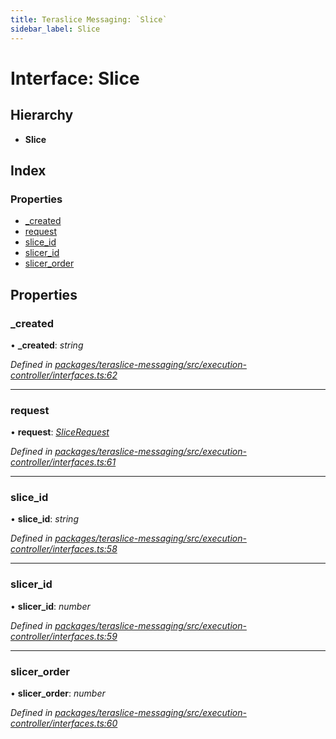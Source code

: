 ```yaml
---
title: Teraslice Messaging: `Slice`
sidebar_label: Slice
---
```


# Interface: Slice

## Hierarchy

* **Slice**

## Index

### Properties

* [_created](slice.md#_created)
* [request](slice.md#request)
* [slice_id](slice.md#slice_id)
* [slicer_id](slice.md#slicer_id)
* [slicer_order](slice.md#slicer_order)

## Properties

###  _created

• **_created**: *string*

*Defined in [packages/teraslice-messaging/src/execution-controller/interfaces.ts:62](https://github.com/terascope/teraslice/blob/78714a985/packages/teraslice-messaging/src/execution-controller/interfaces.ts#L62)*

___

###  request

• **request**: *[SliceRequest](slicerequest.md)*

*Defined in [packages/teraslice-messaging/src/execution-controller/interfaces.ts:61](https://github.com/terascope/teraslice/blob/78714a985/packages/teraslice-messaging/src/execution-controller/interfaces.ts#L61)*

___

###  slice_id

• **slice_id**: *string*

*Defined in [packages/teraslice-messaging/src/execution-controller/interfaces.ts:58](https://github.com/terascope/teraslice/blob/78714a985/packages/teraslice-messaging/src/execution-controller/interfaces.ts#L58)*

___

###  slicer_id

• **slicer_id**: *number*

*Defined in [packages/teraslice-messaging/src/execution-controller/interfaces.ts:59](https://github.com/terascope/teraslice/blob/78714a985/packages/teraslice-messaging/src/execution-controller/interfaces.ts#L59)*

___

###  slicer_order

• **slicer_order**: *number*

*Defined in [packages/teraslice-messaging/src/execution-controller/interfaces.ts:60](https://github.com/terascope/teraslice/blob/78714a985/packages/teraslice-messaging/src/execution-controller/interfaces.ts#L60)*
